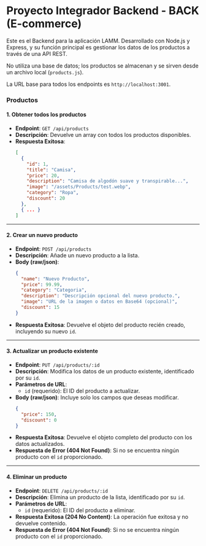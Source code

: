 # Proyecto Integrador Backend - BACK (E-commerce)

Este es el Backend para la aplicación LAMM. Desarrollado con Node.js y Express, y su función principal es gestionar los datos de los productos a través de una API REST.

No utiliza una base de datos; los productos se almacenan y se sirven desde un archivo local (`products.js`).

La URL base para todos los endpoints es `http://localhost:3001`.

### Productos

#### 1. Obtener todos los productos

-   **Endpoint**: `GET /api/products`
-   **Descripción**: Devuelve un array con todos los productos disponibles.
-   **Respuesta Exitosa**:
    ```json
    [
      {
        "id": 1,
        "title": "Camisa",
        "price": 20,
        "description": "Camisa de algodón suave y transpirable...",
        "image": "/assets/Products/test.webp",
        "category": "Ropa",
        "discount": 20
      },
      { ... }
    ]
    ```

---

#### 2. Crear un nuevo producto

-   **Endpoint**: `POST /api/products`
-   **Descripción**: Añade un nuevo producto a la lista.
-   **Body (raw/json)**:
    ```json
    {
      "name": "Nuevo Producto",
      "price": 99.99,
      "category": "Categoria",
      "description": "Descripción opcional del nuevo producto.",
      "image": "URL de la imagen o datos en Base64 (opcional)",
      "discount": 15
    }
    ```
-   **Respuesta Exitosa**: Devuelve el objeto del producto recién creado, incluyendo su nuevo `id`.

---

#### 3. Actualizar un producto existente

-   **Endpoint**: `PUT /api/products/:id`
-   **Descripción**: Modifica los datos de un producto existente, identificado por su `id`.
-   **Parámetros de URL**:
    -   `id` (requerido): El ID del producto a actualizar.
-   **Body (raw/json)**: Incluye solo los campos que deseas modificar.
    ```json
    {
      "price": 150,
      "discount": 0
    }
    ```
-   **Respuesta Exitosa**: Devuelve el objeto completo del producto con los datos actualizados.
-   **Respuesta de Error (404 Not Found)**: Si no se encuentra ningún producto con el `id` proporcionado.

---

#### 4. Eliminar un producto

-   **Endpoint**: `DELETE /api/products/:id`
-   **Descripción**: Elimina un producto de la lista, identificado por su `id`.
-   **Parámetros de URL**:
    -   `id` (requerido): El ID del producto a eliminar.
-   **Respuesta Exitosa (204 No Content)**: La operación fue exitosa y no devuelve contenido.
-   **Respuesta de Error (404 Not Found)**: Si no se encuentra ningún producto con el `id` proporcionado.